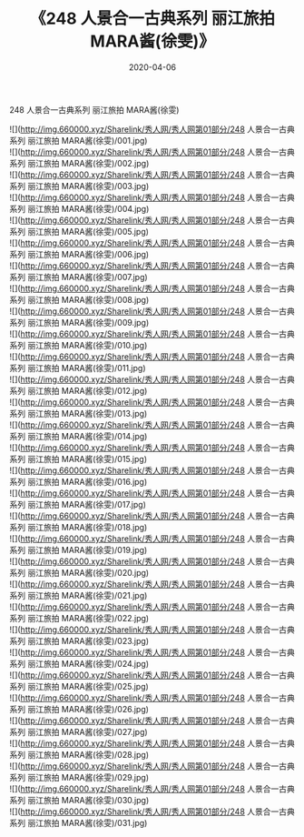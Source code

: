 ﻿---
layout: post
title:  《248 人景合一古典系列 丽江旅拍 MARA酱(徐雯)》
date:   2020-04-06
img: http://img.660000.xyz/Sharelink/秀人网/秀人网第01部分/248 人景合一古典系列 丽江旅拍 MARA酱(徐雯)/000.jpg
categories: [美女, 清纯, 唯美]
---

248 人景合一古典系列 丽江旅拍 MARA酱(徐雯)

  ![](http://img.660000.xyz/Sharelink/秀人网/秀人网第01部分/248 人景合一古典系列 丽江旅拍 MARA酱(徐雯)/001.jpg) <br> ![](http://img.660000.xyz/Sharelink/秀人网/秀人网第01部分/248 人景合一古典系列 丽江旅拍 MARA酱(徐雯)/002.jpg) <br> ![](http://img.660000.xyz/Sharelink/秀人网/秀人网第01部分/248 人景合一古典系列 丽江旅拍 MARA酱(徐雯)/003.jpg) <br> ![](http://img.660000.xyz/Sharelink/秀人网/秀人网第01部分/248 人景合一古典系列 丽江旅拍 MARA酱(徐雯)/004.jpg) <br> ![](http://img.660000.xyz/Sharelink/秀人网/秀人网第01部分/248 人景合一古典系列 丽江旅拍 MARA酱(徐雯)/005.jpg) <br> ![](http://img.660000.xyz/Sharelink/秀人网/秀人网第01部分/248 人景合一古典系列 丽江旅拍 MARA酱(徐雯)/006.jpg) <br> ![](http://img.660000.xyz/Sharelink/秀人网/秀人网第01部分/248 人景合一古典系列 丽江旅拍 MARA酱(徐雯)/007.jpg) <br> ![](http://img.660000.xyz/Sharelink/秀人网/秀人网第01部分/248 人景合一古典系列 丽江旅拍 MARA酱(徐雯)/008.jpg) <br> ![](http://img.660000.xyz/Sharelink/秀人网/秀人网第01部分/248 人景合一古典系列 丽江旅拍 MARA酱(徐雯)/009.jpg) <br> ![](http://img.660000.xyz/Sharelink/秀人网/秀人网第01部分/248 人景合一古典系列 丽江旅拍 MARA酱(徐雯)/010.jpg) <br> ![](http://img.660000.xyz/Sharelink/秀人网/秀人网第01部分/248 人景合一古典系列 丽江旅拍 MARA酱(徐雯)/011.jpg) <br> ![](http://img.660000.xyz/Sharelink/秀人网/秀人网第01部分/248 人景合一古典系列 丽江旅拍 MARA酱(徐雯)/012.jpg) <br> ![](http://img.660000.xyz/Sharelink/秀人网/秀人网第01部分/248 人景合一古典系列 丽江旅拍 MARA酱(徐雯)/013.jpg) <br> ![](http://img.660000.xyz/Sharelink/秀人网/秀人网第01部分/248 人景合一古典系列 丽江旅拍 MARA酱(徐雯)/014.jpg) <br> ![](http://img.660000.xyz/Sharelink/秀人网/秀人网第01部分/248 人景合一古典系列 丽江旅拍 MARA酱(徐雯)/015.jpg) <br> ![](http://img.660000.xyz/Sharelink/秀人网/秀人网第01部分/248 人景合一古典系列 丽江旅拍 MARA酱(徐雯)/016.jpg) <br> ![](http://img.660000.xyz/Sharelink/秀人网/秀人网第01部分/248 人景合一古典系列 丽江旅拍 MARA酱(徐雯)/017.jpg) <br> ![](http://img.660000.xyz/Sharelink/秀人网/秀人网第01部分/248 人景合一古典系列 丽江旅拍 MARA酱(徐雯)/018.jpg) <br> ![](http://img.660000.xyz/Sharelink/秀人网/秀人网第01部分/248 人景合一古典系列 丽江旅拍 MARA酱(徐雯)/019.jpg) <br> ![](http://img.660000.xyz/Sharelink/秀人网/秀人网第01部分/248 人景合一古典系列 丽江旅拍 MARA酱(徐雯)/020.jpg) <br> ![](http://img.660000.xyz/Sharelink/秀人网/秀人网第01部分/248 人景合一古典系列 丽江旅拍 MARA酱(徐雯)/021.jpg) <br> ![](http://img.660000.xyz/Sharelink/秀人网/秀人网第01部分/248 人景合一古典系列 丽江旅拍 MARA酱(徐雯)/022.jpg) <br> ![](http://img.660000.xyz/Sharelink/秀人网/秀人网第01部分/248 人景合一古典系列 丽江旅拍 MARA酱(徐雯)/023.jpg) <br> ![](http://img.660000.xyz/Sharelink/秀人网/秀人网第01部分/248 人景合一古典系列 丽江旅拍 MARA酱(徐雯)/024.jpg) <br> ![](http://img.660000.xyz/Sharelink/秀人网/秀人网第01部分/248 人景合一古典系列 丽江旅拍 MARA酱(徐雯)/025.jpg) <br> ![](http://img.660000.xyz/Sharelink/秀人网/秀人网第01部分/248 人景合一古典系列 丽江旅拍 MARA酱(徐雯)/026.jpg) <br> ![](http://img.660000.xyz/Sharelink/秀人网/秀人网第01部分/248 人景合一古典系列 丽江旅拍 MARA酱(徐雯)/027.jpg) <br> ![](http://img.660000.xyz/Sharelink/秀人网/秀人网第01部分/248 人景合一古典系列 丽江旅拍 MARA酱(徐雯)/028.jpg) <br> ![](http://img.660000.xyz/Sharelink/秀人网/秀人网第01部分/248 人景合一古典系列 丽江旅拍 MARA酱(徐雯)/029.jpg) <br> ![](http://img.660000.xyz/Sharelink/秀人网/秀人网第01部分/248 人景合一古典系列 丽江旅拍 MARA酱(徐雯)/030.jpg) <br> ![](http://img.660000.xyz/Sharelink/秀人网/秀人网第01部分/248 人景合一古典系列 丽江旅拍 MARA酱(徐雯)/031.jpg) <br>